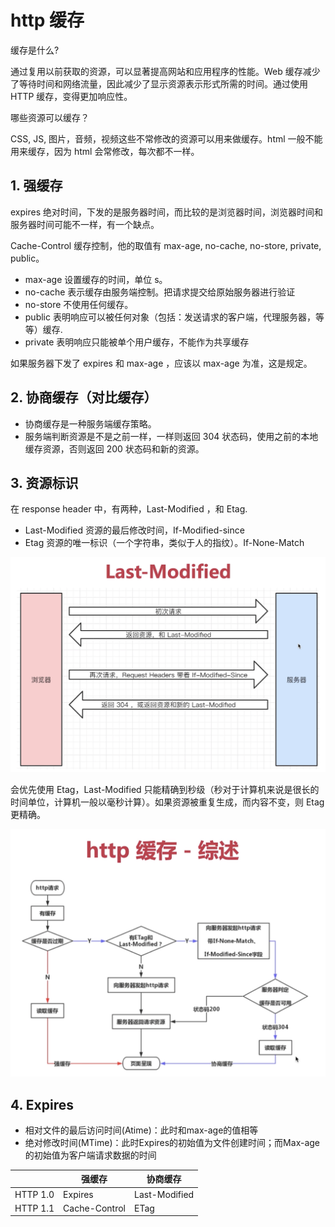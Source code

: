 # http 缓存

缓存是什么?

通过复用以前获取的资源，可以显著提高网站和应用程序的性能。Web 缓存减少了等待时间和网络流量，因此减少了显示资源表示形式所需的时间。通过使用 HTTP 缓存，变得更加响应性。

哪些资源可以缓存？

CSS, JS, 图片，音频，视频这些不常修改的资源可以用来做缓存。html 一般不能用来缓存，因为 html 会常修改，每次都不一样。

## 1. 强缓存

expires 绝对时间，下发的是服务器时间，而比较的是浏览器时间，浏览器时间和服务器时间可能不一样，有一个缺点。

Cache-Control 缓存控制，他的取值有 max-age, no-cache, no-store, private, public。

- max-age 设置缓存的时间，单位 s。
- no-cache 表示缓存由服务端控制。把请求提交给原始服务器进行验证
- no-store 不使用任何缓存。
- public 表明响应可以被任何对象（包括：发送请求的客户端，代理服务器，等等）缓存.
- private 表明响应只能被单个用户缓存，不能作为共享缓存

如果服务器下发了 expires 和 max-age ，应该以 max-age 为准，这是规定。

## 2. 协商缓存（对比缓存）

- 协商缓存是一种服务端缓存策略。
- 服务端判断资源是不是之前一样，一样则返回 304 状态码，使用之前的本地缓存资源，否则返回 200 状态码和新的资源。

## 3. 资源标识

在 response header 中，有两种，Last-Modified ，和 Etag.

- Last-Modified 资源的最后修改时间，If-Modified-since
- Etag 资源的唯一标识（一个字符串，类似于人的指纹）。If-None-Match

![last-modified](./images/last-modified.png)

会优先使用 Etag，Last-Modified 只能精确到秒级（秒对于计算机来说是很长的时间单位，计算机一般以毫秒计算）。如果资源被重复生成，而内容不变，则 Etag 更精确。

![http缓存.png](./images/http缓存.png)

## 4. Expires

- 相对文件的最后访问时间(Atime)：此时和max-age的值相等
- 绝对修改时间(MTime)：此时Expires的初始值为文件创建时间；而Max-age的初始值为客户端请求数据的时间

|          | 强缓存         | 协商缓存        |
| -------- | ------------- | --------------- |
| HTTP 1.0 | Expires       | Last-Modified   |
| HTTP 1.1 | Cache-Control | ETag            |
